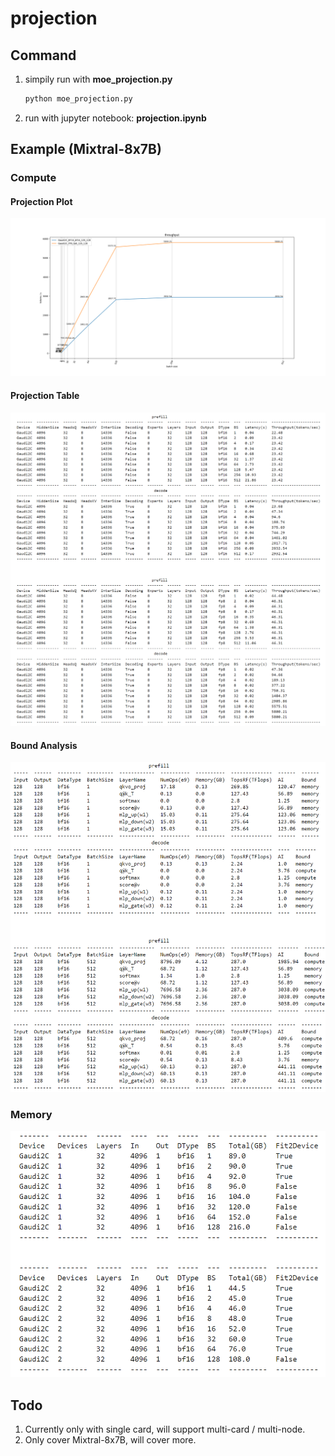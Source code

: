 # projection

## Command
1. simpily run with **moe_projection.py**
    ```sh
    python moe_projection.py
    ```
2. run with jupyter notebook: **projection.ipynb**

## Example (Mixtral-8x7B)
### Compute
#### Projection Plot
![Mixtral-8x7B projection](./figure/mixtral_proj_plot.png)
#### Projection Table
![Mixtral-8x7B projection table](./figure/mixtral_proj_table.png)
#### Bound Analysis
![Mixtral-8x7B analysis table](./figure/mixtral_analysis_table.png)
### Memory
![Mixtral-8x7B memory analysis](./figure/mixtral_memory_analysis.png)

## Todo
1. Currently only with single card, will support multi-card / multi-node.
2. Only cover Mixtral-8x7B, will cover more.